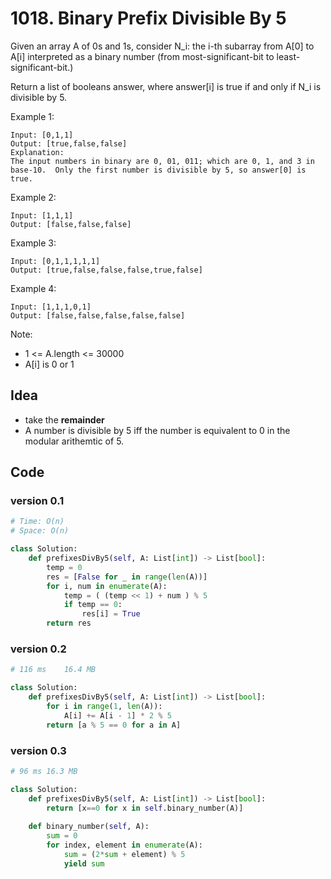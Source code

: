 # 1018. Binary Prefix Divisible By 5

Given an array A of 0s and 1s, consider N_i: the i-th subarray from A[0] to A[i] interpreted as a binary number (from most-significant-bit to least-significant-bit.)

Return a list of booleans answer, where answer[i] is true if and only if N_i is divisible by 5.

Example 1:

```
Input: [0,1,1]
Output: [true,false,false]
Explanation: 
The input numbers in binary are 0, 01, 011; which are 0, 1, and 3 in base-10.  Only the first number is divisible by 5, so answer[0] is true.
```

Example 2:

```
Input: [1,1,1]
Output: [false,false,false]
```

Example 3:

```
Input: [0,1,1,1,1,1]
Output: [true,false,false,false,true,false]
```

Example 4:

```
Input: [1,1,1,0,1]
Output: [false,false,false,false,false]
```

Note:

* 1 <= A.length <= 30000
* A[i] is 0 or 1

## Idea 

- take	the	**remainder**
- A number is divisible by 5 iff the number is equivalent to 0 in the modular arithemtic of 5.


## Code 

### version 0.1 

``` python 
# Time: O(n)
# Space: O(n)

class Solution:
    def prefixesDivBy5(self, A: List[int]) -> List[bool]:
        temp = 0
        res = [False for _ in range(len(A))]
        for i, num in enumerate(A):
            temp = ( (temp << 1) + num ) % 5 
            if temp == 0:
                res[i] = True 
        return res 
```

### version 0.2

``` python
# 116 ms	16.4 MB

class Solution:
    def prefixesDivBy5(self, A: List[int]) -> List[bool]:
        for i in range(1, len(A)):
            A[i] += A[i - 1] * 2 % 5
        return [a % 5 == 0 for a in A]
```

### version 0.3

``` python
# 96 ms	16.3 MB	

class Solution:
    def prefixesDivBy5(self, A: List[int]) -> List[bool]:
        return [x==0 for x in self.binary_number(A)]
    
    def binary_number(self, A):
        sum = 0
        for index, element in enumerate(A):
            sum = (2*sum + element) % 5
            yield sum
```